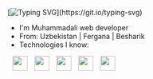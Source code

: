 [![Typing SVG](https://readme-typing-svg.herokuapp.com?font=Nunito&weight=900&size=30&pause=1000&color=29CA00&width=435&lines=Hello!+I'm+Muhammadali.;I'm+full+stack+web+developer.;Technologies+I+know%3A;React.js+%7C+Next.js+%7C+Django+%7C+Git+%7C...)](https://git.io/typing-svg)

<div>
  
  
- I'm Muhammadali web developer
- From: Uzbekistan | Fergana | Besharik
- Technologies I know:
  
 <div >
      <img style="margin-left: 10px;"
        width="30px"
        src="https://upload.wikimedia.org/wikipedia/commons/thumb/a/a7/React-icon.svg/1200px-React-icon.svg.png"
        alt=""
      />     
      <img style="margin-left: 10px;"
        width="30px"
        src="https://img.icons8.com/fluent-systems-filled/512/FFFFFF/nextjs.png"
        alt=""
      />
      <img style="margin-left: 10px;"
        width="30px"
        src="https://upload.wikimedia.org/wikipedia/commons/thumb/d/d5/Tailwind_CSS_Logo.svg/1024px-Tailwind_CSS_Logo.svg.png"
        alt=""
      />
      <img style="margin-left: 10px;"
        width="30px"
        src="https://upload.wikimedia.org/wikipedia/commons/thumb/c/c3/Python-logo-notext.svg/1200px-Python-logo-notext.svg.png"
        alt=""
      />
      <img style="margin-left: 10px;"
        width="30px"
        src="https://w7.pngwing.com/pngs/10/113/png-transparent-django-web-development-web-framework-python-software-framework-django-text-trademark-logo-thumbnail.png"
        alt=""
      />
    </div>
    </div>
<!---
muhammadali-git77/muhammadali-git77 is a ✨ special ✨ repository because its `README.md` (this file) appears on your GitHub profile.
You can click the Preview link to take a look at your changes.
--->

